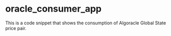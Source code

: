 # oracle_consumer_app
This is a code snippet that shows the consumption of Algoracle Global  State price pair.

